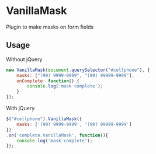 # VanillaMask

Plugin to make masks on form fields

## Usage

Without jQuery

```javascript
new VanillaMask(document.querySelector("#cellphone"), {
	masks: ["(99) 9999-9999", "(99) 99999-9999"],
	onComplete: function() {
		console.log('mask complete');
	}
});
```

With jQuery

```javascript
$("#cellphone").VanillaMask({
	masks: ['(99) 9999-9999', '(99) 99999-9999']
})
.on('complete.VanillaMask', function(){
	console.log('mask complete');
});
```
